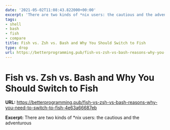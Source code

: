 ```yaml
---
date: '2021-05-02T11:08:43.822000+00:00'
excerpt: 'There are two kinds of *nix users: the cautious and the adventurous'
tags:
- shell
- bash
- fish
- compare
title: Fish vs. Zsh vs. Bash and Why You Should Switch to Fish
type: drop
url: https://betterprogramming.pub/fish-vs-zsh-vs-bash-reasons-why-you-need-to-switch-to-fish-4e63a66687eb
---
```


# Fish vs. Zsh vs. Bash and Why You Should Switch to Fish

**URL:** https://betterprogramming.pub/fish-vs-zsh-vs-bash-reasons-why-you-need-to-switch-to-fish-4e63a66687eb

**Excerpt:** There are two kinds of *nix users: the cautious and the adventurous
